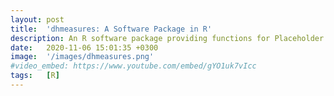 ```yaml
---
layout: post
title:  'dhmeasures: A Software Package in R' 
description: An R software package providing functions for Placeholder description
date:   2020-11-06 15:01:35 +0300
image:  '/images/dhmeasures.png'
#video_embed: https://www.youtube.com/embed/gYO1uk7vIcc
tags:   [R]
---
```

